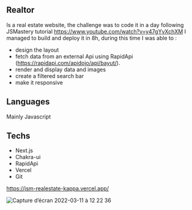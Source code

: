 ## Realtor

Is a real estate website, the challenge was to code it in a day following JSMastery tutorial https://www.youtube.com/watch?v=y47gYvXchXM
I managed to build and deploy it in 8h, during this time I was able to :
- design the layout
- fetch data from an external Api using RapidApi (https://rapidapi.com/apidojo/api/bayut/).
- render and display data and images 
- create a filtered search bar 
- make it responsive


## Languages

Mainly Javascript

## Techs

- Next.js
- Chakra-ui
- RapidApi
- Vercel
- Git


https://jsm-realestate-kappa.vercel.app/


![Capture d’écran 2022-03-11 à 12 22 36](https://user-images.githubusercontent.com/91221709/157857963-cbd02478-6e90-4d08-b6bf-7eff8321b1ce.png)


